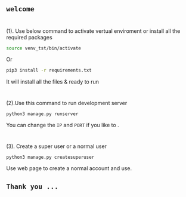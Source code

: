 ## ``welcome``
#
(1). Use below command to activate vertual enviroment or install all the required packages

```bash
source venv_tst/bin/activate
```

Or

```bash
pip3 install -r requirements.txt
```
It will install all the files & ready to run
#
(2).Use this command to run development server
```bash
python3 manage.py runserver
```
You can change the ``IP`` and ``PORT`` if you like to .

#
(3). Create a super user or a normal user
```bash
python3 manage.py createsuperuser
```
Use web page to create a normal account and use.


## ``Thank you ...``
